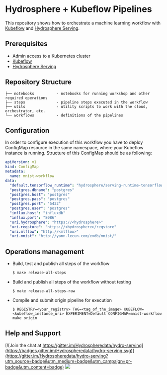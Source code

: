 # Hydrosphere + Kubeflow Pipelines 

This repository shows how to orchestrate a machine learning workflow with [Kubeflow](https://www.kubeflow.org/) and [Hydrosphere Serving](https://hydrosphere.io/serving/).

## Prerequisites

- Admin access to a Kubernetes cluster
- [Kubeflow](https://www.kubeflow.org/docs/started/getting-started/)
- [Hydrosphere Serving](https://hydrosphere.io/serving-docs/installation.html#kubernetes)

## Repository Structure

```
├── notebooks          - notebooks for running workshop and other required operations
├── steps              - pipeline steps executed in the workflow 
├── utils              - utility scripts to work with the cloud, orchestrator, etc.
└── workflows          - definitions of the pipelines
```

## Configuration

In order to configure execution of this workflow you have to deploy ConfigMap resource in the same namespace, where your Kubeflow instance is running. Structure of this ConfigMap should be as following:

```yaml
apiVersion: v1
kind: ConfigMap
metadata:
  name: mnist-workflow
data:
  "default.tensorflow_runtime": "hydrosphere/serving-runtime-tensorflow-1.13.1:dev"
  "postgres.dbname": "postgres"
  "postgres.host": "postgres"
  "postgres.pass": "postgres"
  "postgres.port": "5432"
  "postgres.user": "postgres"
  "influx.host": "influxdb"
  "influx.port": "8086"
  "uri.hydrosphere": "https://<hydrosphere>"
  "uri.reqstore": "https://<hydrosphere>/reqstore"
  "uri.mlflow": "http://<mlflow>"
  "uri.mnist": "http://yann.lecun.com/exdb/mnist/"
```

## Operations management
* Build, test and publish all steps of the workflow
    ```
    $ make release-all-steps
    ```
* Build and publish all steps of the workflow without testing
    ```
    $ make release-all-steps-raw
    ```
* Compile and submit origin pipeline for execution
    ```
    $ REGISTRY=<your_registry> TAG=<tag_of_the_image> KUBEFLOW=<kubeflow_instance_uri> EXPERIMENT=Default CONFIGMAP=mnist-workflow make origin
    ```

## Help and Support
[![Join the chat at https://gitter.im/Hydrospheredata/hydro-serving](https://badges.gitter.im/Hydrospheredata/hydro-serving.svg)](https://gitter.im/Hydrospheredata/hydro-serving?utm_source=badge&utm_medium=badge&utm_campaign=pr-badge&utm_content=badge)
[![](https://img.shields.io/badge/documentation-latest-af1a97.svg)](https://hydrosphere.io/serving-docs/) 
